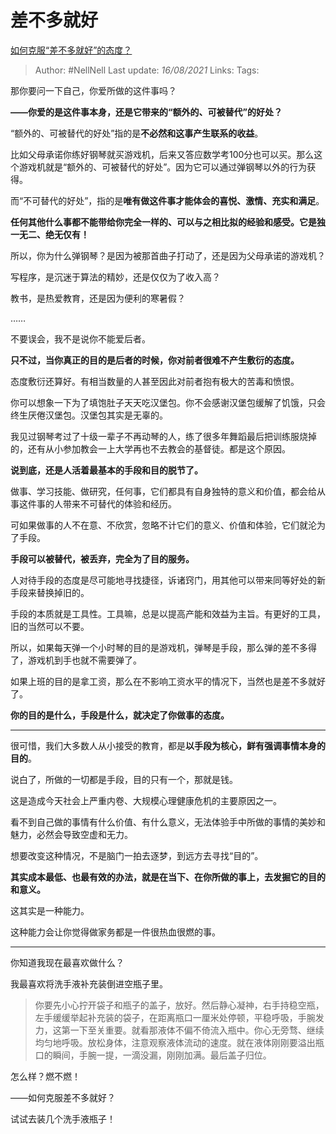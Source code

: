 # 差不多就好
[如何克服“差不多就好”的态度？](https://www.zhihu.com/question/28566702/answer/2052878629)

> Author: #NellNell 
> Last update: *16/08/2021* 
> Links:
> Tags: 

那你要问一下自己，你爱所做的这件事吗？

**——你爱的是这件事本身，还是它带来的“额外的、可被替代”的好处？**

“额外的、可被替代的好处”指的是**不必然和这事产生联系的收益**。

比如父母承诺你练好钢琴就买游戏机，后来又答应数学考100分也可以买。那么这个游戏机就是“额外的、可被替代的好处”。因为它可以通过弹钢琴以外的行为获得。

而“不可替代的好处”，指的是**唯有做这件事才能体会的喜悦、激情、充实和满足**。

**任何其他什么事都不能带给你完全一样的、可以与之相比拟的经验和感受。它是独一无二、绝无仅有！**

所以，你为什么弹钢琴？是因为被那首曲子打动了，还是因为父母承诺的游戏机？

写程序，是沉迷于算法的精妙，还是仅仅为了收入高？

教书，是热爱教育，还是因为便利的寒暑假？

……

  

不要误会，我不是说你不能爱后者。

**只不过，当你真正的目的是后者的时候，你对前者很难不产生敷衍的态度。**

态度敷衍还算好。有相当数量的人甚至因此对前者抱有极大的苦毒和愤恨。

你可以想象一下为了填饱肚子天天吃汉堡包。你不会感谢汉堡包缓解了饥饿，只会终生厌倦汉堡包。汉堡包其实是无辜的。

我见过钢琴考过了十级一辈子不再动琴的人，练了很多年舞蹈最后把训练服烧掉的，还有从小参加教会一上大学再也不去教会的基督徒。都是这个原因。

  

**说到底，还是人活着最基本的手段和目的脱节了。**

做事、学习技能、做研究，任何事，它们都具有自身独特的意义和价值，都会给从事这件事的人带来不可替代的体验和经历。

可如果做事的人不在意、不欣赏，忽略不计它们的意义、价值和体验，它们就沦为了手段。

**手段可以被替代，被丢弃，完全为了目的服务。**

人对待手段的态度是尽可能地寻找捷径，诉诸窍门，用其他可以带来同等好处的新手段来替换掉旧的。

手段的本质就是工具性。工具嘛，总是以提高产能和效益为主旨。有更好的工具，旧的当然可以不要。

所以，如果每天弹一个小时琴的目的是游戏机，弹琴是手段，那么弹的差不多得了，游戏机到手也就不需要弹了。

如果上班的目的是拿工资，那么在不影响工资水平的情况下，当然也是差不多就好了。

**你的目的是什么，手段是什么，就决定了你做事的态度。**

---

很可惜，我们大多数人从小接受的教育，都是**以手段为核心，鲜有强调事情本身的目的**。

说白了，所做的一切都是手段，目的只有一个，那就是钱。

这是造成今天社会上严重内卷、大规模心理健康危机的主要原因之一。

看不到自己做的事情有什么价值、有什么意义，无法体验手中所做的事情的美妙和魅力，必然会导致空虚和无力。

想要改变这种情况，不是脑门一拍去逐梦，到远方去寻找“目的”。

**其实成本最低、也最有效的办法，就是在当下、在你所做的事上，去发掘它的目的和意义。**

这其实是一种能力。

这种能力会让你觉得做家务都是一件很热血很燃的事。

---

你知道我现在最喜欢做什么？

我最喜欢将洗手液补充装倒进空瓶子里。

> 你要先小心拧开袋子和瓶子的盖子，放好。然后静心凝神，右手持稳空瓶，左手缓缓举起补充装的袋子，在距离瓶口一厘米处停顿，平稳呼吸，手腕发力，这第一下至关重要。就看那液体不偏不倚流入瓶中。你心无旁骛、继续均匀地呼吸。放松身体，注意观察液体流动的速度。就在液体刚刚要溢出瓶口的瞬间，手腕一提，一滴没漏，刚刚加满。最后盖子归位。

怎么样？燃不燃！

  

——如何克服差不多就好？

试试去装几个洗手液瓶子！